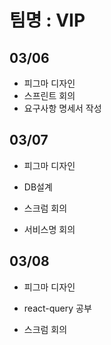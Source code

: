 # 팀명 : VIP

## 03/06

- 피그마 디자인
- 스프린트 회의
- 요구사항 명세서 작성

## 03/07

- 피그마 디자인

- DB설계

- 스크럼 회의

- 서비스명 회의

## 03/08

- 피그마 디자인

- react-query 공부

- 스크럼 회의